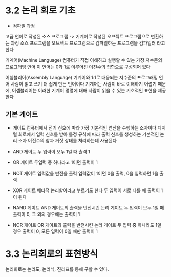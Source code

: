 # 3.2 논리 회로 기초

- 컴파일 과정

고급 언어로 작성된 소스 프로그램 -> 기계어로 작성된 오브젝트 프로그램으로 변환하는 과정
소스 프로그램을 오브젝트 프로그램으로 컴파일하는 프로그램을 컴파일러 라고 한다

기계어(Machine Language)
컴퓨터가 직접 이해하고 실행할 수 있는 가장 저수준의 프로그래밍 언어
이 언어는 0과 1로 이루어진 이진수의 집합으로 구성되어 있다

어셈블리어(Assembly Language)
기계어와 1:1로 대응되는 저수준의 프로그래밍 언어
사람이 읽고 쓰기 더 쉽게 만든 언어이다
기계어는 사람이 바로 이해하기 어렵기 때문에, 어셈블리어는 이러한 기계어 명렁에 대해
사람이 읽을 수 있는 기호적인 표현을 제공한다

## 기본 게이트

- 게이트
컴퓨터에서 전기 신호에 따라 가장 기본적인 연산을 수행하는 소자이다
디지털 회로에서 입력 신호를 받아 틀정 규칙에 따라 출력 신호를 생성하는 기본적인 논리 소자
이진수의 참과 거짓 상태를 처리하는데 사용된다

- AND 게이트
두 입력이 모두 1일 때 출력 1

- OR 게이트
두입력 중 하나라고 1이면 출력이 1

- NOT 게이트
입력값을 반전을 출력
입력값이 1이면 0을 출력, 0을 입력하면 1을 출력

- XOR 게이트
베타적 논리합이라고 부르기도 한다
두 입력이 서로 다를 때 출력이 1이 된다

- NAND 게이트
AND 게이트의 출력을 반전시킨 논리 게이트
두 입력이 모두 1일 때 출력이 0, 그 외의 경우에는 출력이 1

- NOR 게이트
OR 게이트의 출력을 반전시킨 논리 게이트
두 입력 중 하나라도 1일 경우 출력이 0, 모든 입력이 0일 때만 출력이 1


# 3.3 논리회로의 표현방식

논리회로는 논리도, 논리식, 진리표를 통해 구할 수 있다.